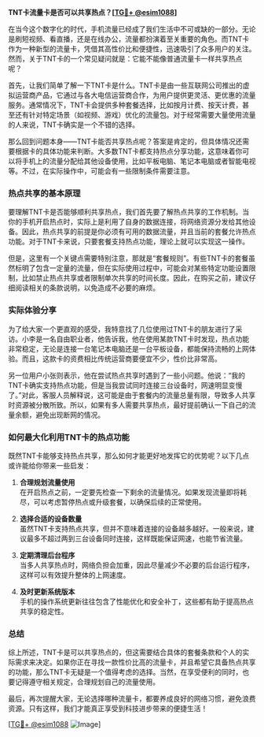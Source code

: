 **TNT卡流量卡是否可以共享热点？[[TG💪+ @esim1088](https://t.me/s/esim1088)]**

在当今这个数字化的时代，手机流量已经成了我们生活中不可或缺的一部分。无论是刷短视频、看直播，还是在线办公，流量都扮演着至关重要的角色。而TNT卡作为一种新型的流量卡，凭借其高性价比和便捷性，迅速吸引了众多用户的关注。然而，关于TNT卡的一个常见疑问就是：它能不能像普通流量卡一样共享热点呢？

首先，让我们简单了解一下TNT卡是什么。TNT卡是由一些互联网公司推出的虚拟运营商产品，它通过与各大电信运营商合作，为用户提供更灵活、更优惠的流量服务。通常情况下，TNT卡会提供多种套餐选择，比如按月计费、按天计费，甚至还有针对特定场景（如视频、游戏）优化的流量包。对于经常需要大量使用流量的人来说，TNT卡确实是一个不错的选择。

那么回到问题本身——TNT卡能否共享热点呢？答案是肯定的，但具体情况还需要根据卡的具体功能来判断。大多数TNT卡都支持热点分享功能，这意味着你可以将手机上的流量分配给其他设备使用，比如平板电脑、笔记本电脑或者智能电视等。不过，在实际操作中，可能会有一些限制条件需要注意。

### 热点共享的基本原理

要理解TNT卡是否能够顺利共享热点，我们首先要了解热点共享的工作机制。当你的手机开启热点时，实际上是利用了自身的数据连接，将网络资源分发给其他设备。因此，热点共享的前提是你必须有可用的数据流量，并且当前的套餐允许热点功能。对于TNT卡来说，只要套餐支持热点功能，理论上就可以实现这一操作。

但是，这里有一个关键点需要特别注意，那就是“套餐规则”。有些TNT卡的套餐虽然标明了包含一定量的流量，但在实际使用过程中，可能会对某些特定功能设置限制，比如禁止热点共享或者限制单次共享的时间长度。因此，在购买之前，建议仔细阅读相关的条款说明，以免造成不必要的麻烦。

### 实际体验分享

为了给大家一个更直观的感受，我特意找了几位使用过TNT卡的朋友进行了采访。小李是一名自由职业者，他告诉我，他在使用某款TNT卡时发现，热点功能非常稳定，无论是连接一台笔记本电脑还是一台平板设备，都能保持流畅的上网体验。而且，这款卡的资费相比传统运营商要便宜不少，性价比非常高。

另一位用户小张则表示，他在尝试热点共享时遇到了一些小问题。他说：“我的TNT卡确实支持热点功能，但是当我尝试同时连接三台设备时，网速明显变慢了。”对此，客服人员解释说，这可能是由于套餐内的流量总量有限，导致多人共享时资源被分散所致。所以，如果有多人需要共享热点，最好提前确认一下自己的流量余额，避免出现断网的情况。

### 如何最大化利用TNT卡的热点功能

既然TNT卡能够支持热点共享，那么如何才能更好地发挥它的优势呢？以下几点或许能给你带来一些启发：

1. **合理规划流量使用**  
   在开启热点之前，一定要先检查一下剩余的流量情况。如果发现流量即将耗尽，可以考虑暂停热点或升级套餐，以确保后续的正常使用。

2. **选择合适的设备数量**  
   虽然TNT卡支持热点共享，但并不意味着连接的设备越多越好。一般来说，建议最多不超过两到三台设备同时连接，这样既能保证网速，也能节省流量。

3. **定期清理后台程序**  
   当多人共享热点时，网络负担会加重，因此尽量减少不必要的后台运行程序，这样可以有效提升整体的上网速度。

4. **及时更新系统版本**  
   手机的操作系统更新往往包含了性能优化和安全补丁，这些都有助于提高热点共享的稳定性。

### 总结

综上所述，TNT卡是可以共享热点的，但这需要结合具体的套餐条款和个人的实际需求来决定。如果你正在寻找一款性价比高的流量卡，并且希望它具备热点共享的功能，那么TNT卡无疑是一个值得考虑的选择。当然，在享受便利的同时，也要记得遵守相关规定，合理规划自己的流量使用。

最后，再次提醒大家，无论选择哪种流量卡，都要养成良好的网络习惯，避免浪费资源。只有这样，我们才能真正享受到科技进步带来的便捷生活！

[[TG💪+ @esim1088](https://t.me/s/esim1088) ![Image](https://i.postimg.cc/4NQfJmqS/Snipaste-2025-05-13-00-14-12.png)]